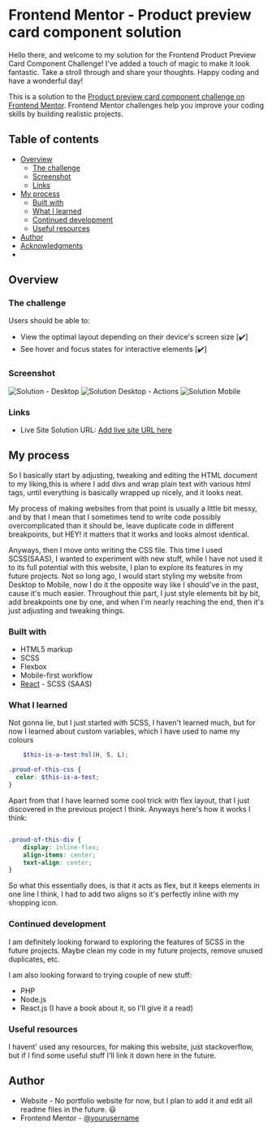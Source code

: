 # Frontend Mentor - Product preview card component solution
Hello there, and welcome to my solution for the Frontend Product Preview Card Component Challenge! I've added a touch of magic to make it look fantastic. Take a stroll through and share your thoughts. Happy coding and have a wonderful day!

This is a solution to the [Product preview card component challenge on Frontend Mentor](https://www.frontendmentor.io/challenges/product-preview-card-component-GO7UmttRfa). Frontend Mentor challenges help you improve your coding skills by building realistic projects. 

## Table of contents

- [Overview](#overview)
  - [The challenge](#the-challenge)
  - [Screenshot](#screenshot)
  - [Links](#links)
- [My process](#my-process)
  - [Built with](#built-with)
  - [What I learned](#what-i-learned)
  - [Continued development](#continued-development)
  - [Useful resources](#useful-resources)
- [Author](#author)
- [Acknowledgments](#acknowledgments)
- 
## Overview

### The challenge

Users should be able to:

- View the optimal layout depending on their device's screen size [✔️]
- See hover and focus states for interactive elements [✔️]

### Screenshot

![Solution - Desktop](https://github.com/DominikSubocz/Product_preview_card_component/assets/121230993/88988cdd-481e-40df-85e8-df76d9ee4a1b)
![Solution Desktop - Actions](https://github.com/DominikSubocz/Product_preview_card_component/assets/121230993/9afe8a00-b1d9-4f87-8e79-67c99b552471)
![Solution Mobile](https://github.com/DominikSubocz/Product_preview_card_component/assets/121230993/58821ca2-93eb-49c7-8a17-c0660a2a8d76)

### Links

- Live Site Solution URL: [Add live site URL here](https://product-preview-card-dominik.netlify.app/)

## My process
So I basically start by adjusting, tweaking and editing the HTML document to my liking,this is where I add divs and wrap plain text with various html tags, until everything is basically wrapped up nicely, and it looks neat.

My process of making websites from that point is usually a little bit messy, and by that I mean that I sometimes tend to write code possibly overcomplicated than it should be, leave duplicate code in different breakpoints, but HEY! it matters that it works and looks almost identical.

Anyways, then I move onto writing the CSS file. This time I used SCSS(SAAS), I wanted to experiment with new stuff, while I have not used it to its full potential with this website, I plan to explore its features in my future projects. Not so long ago, I would start styling my website from Desktop to Mobile, now I do it the opposite way like I should've in the past, cause it's much easier. Throughout thie part, I just style elements bit by bit, add breakpoints one by one, and when I'm nearly reaching the end, then it's just adjusting and tweaking things.

### Built with

- HTML5 markup
- SCSS
- Flexbox
- Mobile-first workflow
- [React]([https://reactjs.org/](https://sass-lang.com/)) - SCSS (SAAS) 

### What I learned

Not gonna lie, but I just started with SCSS, I haven't learned much, but for now I learned about custom variables, which I have used to name my colours

```scss
    $this-is-a-test:hsl(H, S, L);

.proud-of-this-css {
  color: $this-is-a-test;
}
```
Apart from that I have learned some cool trick with flex layout, that I just discovered in the previous project I think.
Anyways here's how it works I think:

```css

.proud-of-this-div {
    display: inline-flex;
    align-items: center;
    text-align: center;
}
```

So what this essentially does, is that it acts as flex, but it keeps elements in one line I think, I had to add two aligns so it's perfectly inline with my shopping icon.

### Continued development

I am definitely looking forward to exploring the features of SCSS in the future projects.
Maybe clean my code in my future projects, remove unused duplicates, etc.

I am also looking forward to trying couple of new stuff:
-  PHP
-  Node.js
-  React.js (I have a book about it, so I'll give it a read)

### Useful resources

I havent' used any resources, for making this website, just stackoverflow, but if I find some useful stuff I'll link it down here in the future.

## Author

- Website - No portfolio website for now, but I plan to add it and edit all readme files in the future. 😃
- Frontend Mentor - [@yourusername](https://www.frontendmentor.io/profile/DominikSubocz)
